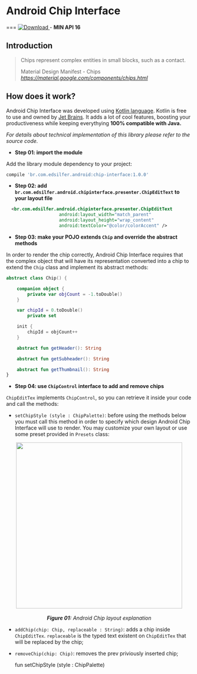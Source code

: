 # Android Chip Interface
===
[ ![Download](https://api.bintray.com/packages/edsilfer/maven/chip-interface/images/download.svg) ](https://bintray.com/edsilfer/maven/chip-interface/_latestVersion) - **MIN API 16**

Introduction
-
>Chips represent complex entities in small blocks, such as a contact.
>
> Material Design Manifest - Chips _https://material.google.com/components/chips.html_



How does it work?
-
Android Chip Interface was developed using [Kotlin language](https://kotlinlang.org/). Kotlin is free to use and owned by [Jet Brains](https://www.jetbrains.com/). It adds a lot of cool features, boosting your productiveness while keeping everythying **100% compatible with Java.** 

_For details about technical implementation of this library please refer to the source code._


- <a name="step1">**Step 01: import the module**

Add the library module dependency to your project:
```groovy
compile 'br.com.edsilfer.android:chip-interface:1.0.0'
```

- <a name="step2">**Step 02: add `br.com.edsilfer.android.chipinterface.presenter.ChipEditText` to your layout file**

```xml
  <br.com.edsilfer.android.chipinterface.presenter.ChipEditText
                    android:layout_width="match_parent"
                    android:layout_height="wrap_content"
                    android:textColor="@color/colorAccent" />
```

- <a name="step3">**Step 03: make your POJO extends `Chip` and override the abstract methods**

In order to render the chip correctly, Android Chip Interface requires that the complex object that will have its representation converted into a chip to extend the `Chip` class and implement its abstract methods:

```kotlin
abstract class Chip() {

    companion object {
        private var objCount = -1.toDouble()
    }

    var chipId = 0.toDouble()
        private set

    init {
        chipId = objCount++
    }

    abstract fun getHeader(): String

    abstract fun getSubheader(): String

    abstract fun getThumbnail(): String
}
``` 

- <a name="step4">**Step 04: use `ChipControl` interface to add and remove chips**

`ChipEditTex` implements `ChipControl`, so you can retrieve it inside your code and call the methods:
- `setChipStyle (style : ChipPalette)`: before using the methods below you must call this method in order to specify which design Android Chip Interface will use to render. You may customize your own layout or use some preset provided in `Presets` class:

<p align="center">
  <img src="showcase/ss_layout_explanation.png" align="center" width=450>
  <br /><br />
  <i><b>Figure 01:</b> Android Chip layout explanation</i>
</p>

- `addChip(chip: Chip, replaceable : String)`: adds a chip inside `ChipEditTex`. `replaceable` is the typed text existent on `ChipEditTex` that will be replaced by the chip; 

- `removeChip(chip: Chip)`: removes the prev priviously inserted chip;

    fun setChipStyle (style : ChipPalette)
